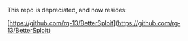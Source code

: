 This repo is depreciated, and now resides:

[https://github.com/rg-13/BetterSploit](https://github.com/rg-13/BetterSploit)
